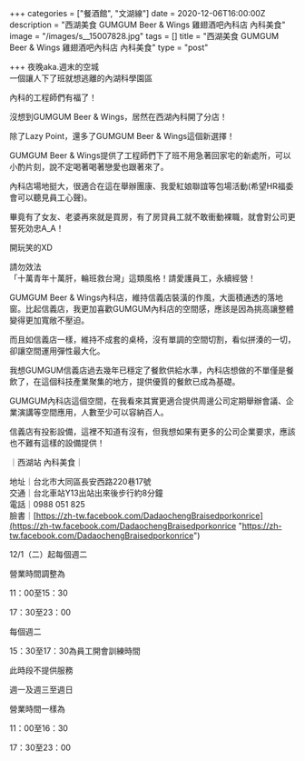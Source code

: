 +++
categories = ["餐酒館", "文湖線"]
date = 2020-12-06T16:00:00Z
description = "西湖美食 GUMGUM Beer & Wings 雞翅酒吧內科店 內科美食"
image = "/images/s__15007828.jpg"
tags = []
title = "西湖美食 GUMGUM Beer & Wings 雞翅酒吧內科店 內科美食"
type = "post"

+++
夜晚aka.週末的空城  
一個讓人下了班就想逃離的內湖科學園區

內科的工程師們有福了！

沒想到GUMGUM Beer & Wings，居然在西湖內科開了分店！

除了Lazy Point，還多了GUMGUM Beer & Wings這個新選擇！

GUMGUM Beer & Wings提供了工程師們下了班不用急著回家宅的新處所，可以小酌片刻，說不定喝著喝著戀愛也跟著來了。

內科店場地挺大，很適合在這在舉辦團康、我愛紅娘聯誼等包場活動(希望HR福委會可以聽見員工心聲)。

畢竟有了女友、老婆再來就是買房，有了房貸員工就不敢衝動裸職，就會對公司更誓死効忠A_A！

開玩笑的XD

請勿效法  
「十萬青年十萬肝，輪班救台灣」這類風格！請愛護員工，永續經營！

GUMGUM Beer & Wings內科店，維持信義店裝潢的作風，大面積通透的落地窗。比起信義店，我更加喜歡GUMGUM內科店的空間感，應該是因為挑高讓整體變得更加寬敞不壓迫。

而且如信義店一樣，維持不成套的桌椅，沒有單調的空間切割，看似拼湊的一切，卻讓空間運用彈性最大化。

我想GUMGUM信義店過去幾年已穩定了餐飲供給水準，內科店想做的不單僅是餐飲了，在這個科技產業聚集的地方，提供優質的餐飲已成為基礎。

GUMGUM內科店這個空間，在我看來其實更適合提供周邊公司定期舉辦會議、企業演講等空間應用，人數至少可以容納百人。

信義店有投影設備，這裡不知道有沒有，但我想如果有更多的公司企業要求，應該也不難有這樣的設備提供！

｜西湖站 內科美食｜

地址｜台北市大同區長安西路220巷17號  
 交通｜台北車站Y13出站出來後步行約8分鐘  
 電話｜0988 051 825  
 臉書｜[https://zh-tw.facebook.com/DadaochengBraisedporkonrice](https://zh-tw.facebook.com/DadaochengBraisedporkonrice "https://zh-tw.facebook.com/DadaochengBraisedporkonrice")

12/1（二）起每個週二

營業時間調整為

11：00至15：30

17：30至23：00

每個週二

15：30至17：30為員工開會訓練時間

此時段不提供服務

週一及週三至週日

營業時間一樣為

11：00至16：30

17：30至23：00